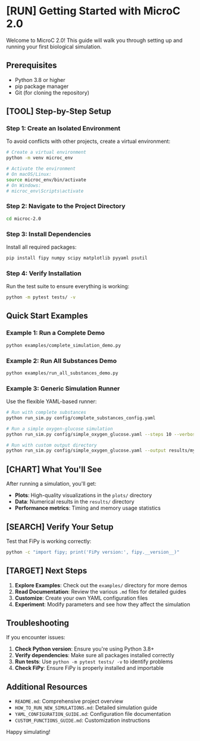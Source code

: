 # [RUN] Getting Started with MicroC 2.0

Welcome to MicroC 2.0! This guide will walk you through setting up and running your first biological simulation.

##  Prerequisites

- Python 3.8 or higher
- pip package manager
- Git (for cloning the repository)

## [TOOL] Step-by-Step Setup

### Step 1: Create an Isolated Environment

To avoid conflicts with other projects, create a virtual environment:

```bash
# Create a virtual environment
python -m venv microc_env

# Activate the environment
# On macOS/Linux:
source microc_env/bin/activate
# On Windows:
# microc_env\Scripts\activate
```

### Step 2: Navigate to the Project Directory

```bash
cd microc-2.0
```

### Step 3: Install Dependencies

Install all required packages:

```bash
pip install fipy numpy scipy matplotlib pyyaml psutil
```

### Step 4: Verify Installation

Run the test suite to ensure everything is working:

```bash
python -m pytest tests/ -v
```

##  Quick Start Examples

### Example 1: Run a Complete Demo

```bash
python examples/complete_simulation_demo.py
```

### Example 2: Run All Substances Demo

```bash
python examples/run_all_substances_demo.py
```

### Example 3: Generic Simulation Runner

Use the flexible YAML-based runner:

```bash
# Run with complete substances
python run_sim.py config/complete_substances_config.yaml

# Run a simple oxygen-glucose simulation
python run_sim.py config/simple_oxygen_glucose.yaml --steps 10 --verbose

# Run with custom output directory
python run_sim.py config/simple_oxygen_glucose.yaml --output results/my_test
```

## [CHART] What You'll See

After running a simulation, you'll get:

- **Plots**: High-quality visualizations in the `plots/` directory
- **Data**: Numerical results in the `results/` directory
- **Performance metrics**: Timing and memory usage statistics

## [SEARCH] Verify Your Setup

Test that FiPy is working correctly:

```bash
python -c "import fipy; print('FiPy version:', fipy.__version__)"
```

## [TARGET] Next Steps

1. **Explore Examples**: Check out the `examples/` directory for more demos
2. **Read Documentation**: Review the various `.md` files for detailed guides
3. **Customize**: Create your own YAML configuration files
4. **Experiment**: Modify parameters and see how they affect the simulation

##  Troubleshooting

If you encounter issues:

1. **Check Python version**: Ensure you're using Python 3.8+
2. **Verify dependencies**: Make sure all packages installed correctly
3. **Run tests**: Use `python -m pytest tests/ -v` to identify problems
4. **Check FiPy**: Ensure FiPy is properly installed and importable

##  Additional Resources

- `README.md`: Comprehensive project overview
- `HOW_TO_RUN_NEW_SIMULATIONS.md`: Detailed simulation guide
- `YAML_CONFIGURATION_GUIDE.md`: Configuration file documentation
- `CUSTOM_FUNCTIONS_GUIDE.md`: Customization instructions

Happy simulating! 
